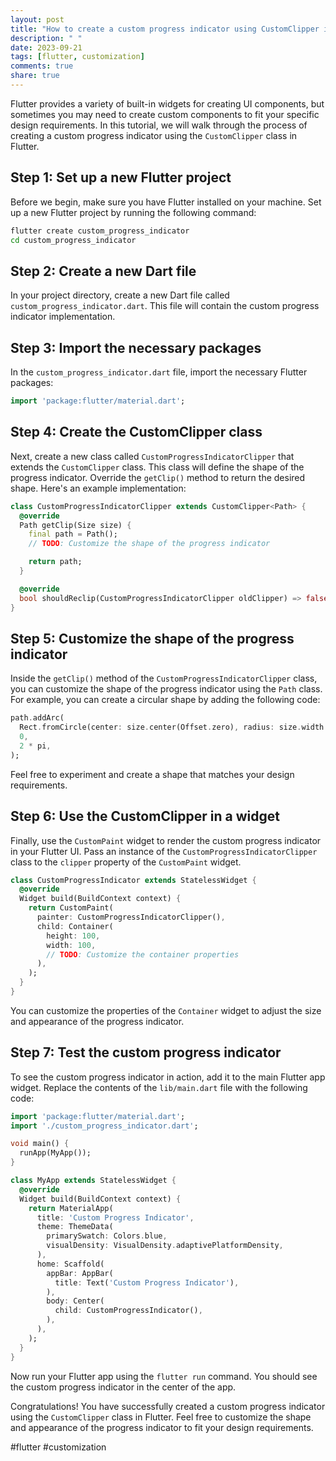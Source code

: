```yaml
---
layout: post
title: "How to create a custom progress indicator using CustomClipper in Flutter"
description: " "
date: 2023-09-21
tags: [flutter, customization]
comments: true
share: true
---
```


Flutter provides a variety of built-in widgets for creating UI components, but sometimes you may need to create custom components to fit your specific design requirements. In this tutorial, we will walk through the process of creating a custom progress indicator using the `CustomClipper` class in Flutter.

## Step 1: Set up a new Flutter project

Before we begin, make sure you have Flutter installed on your machine. Set up a new Flutter project by running the following command:

```bash
flutter create custom_progress_indicator
cd custom_progress_indicator
```

## Step 2: Create a new Dart file

In your project directory, create a new Dart file called `custom_progress_indicator.dart`. This file will contain the custom progress indicator implementation.

## Step 3: Import the necessary packages

In the `custom_progress_indicator.dart` file, import the necessary Flutter packages:

```dart
import 'package:flutter/material.dart';
```

## Step 4: Create the CustomClipper class

Next, create a new class called `CustomProgressIndicatorClipper` that extends the `CustomClipper` class. This class will define the shape of the progress indicator. Override the `getClip()` method to return the desired shape. Here's an example implementation:

```dart
class CustomProgressIndicatorClipper extends CustomClipper<Path> {
  @override
  Path getClip(Size size) {
    final path = Path();
    // TODO: Customize the shape of the progress indicator

    return path;
  }

  @override
  bool shouldReclip(CustomProgressIndicatorClipper oldClipper) => false;
}
```

## Step 5: Customize the shape of the progress indicator

Inside the `getClip()` method of the `CustomProgressIndicatorClipper` class, you can customize the shape of the progress indicator using the `Path` class. For example, you can create a circular shape by adding the following code:

```dart
path.addArc(
  Rect.fromCircle(center: size.center(Offset.zero), radius: size.width / 2),
  0,
  2 * pi,
);
```

Feel free to experiment and create a shape that matches your design requirements.

## Step 6: Use the CustomClipper in a widget

Finally, use the `CustomPaint` widget to render the custom progress indicator in your Flutter UI. Pass an instance of the `CustomProgressIndicatorClipper` class to the `clipper` property of the `CustomPaint` widget.

```dart
class CustomProgressIndicator extends StatelessWidget {
  @override
  Widget build(BuildContext context) {
    return CustomPaint(
      painter: CustomProgressIndicatorClipper(),
      child: Container(
        height: 100,
        width: 100,
        // TODO: Customize the container properties
      ),
    );
  }
}
```

You can customize the properties of the `Container` widget to adjust the size and appearance of the progress indicator.

## Step 7: Test the custom progress indicator

To see the custom progress indicator in action, add it to the main Flutter app widget. Replace the contents of the `lib/main.dart` file with the following code:

```dart
import 'package:flutter/material.dart';
import './custom_progress_indicator.dart';

void main() {
  runApp(MyApp());
}

class MyApp extends StatelessWidget {
  @override
  Widget build(BuildContext context) {
    return MaterialApp(
      title: 'Custom Progress Indicator',
      theme: ThemeData(
        primarySwatch: Colors.blue,
        visualDensity: VisualDensity.adaptivePlatformDensity,
      ),
      home: Scaffold(
        appBar: AppBar(
          title: Text('Custom Progress Indicator'),
        ),
        body: Center(
          child: CustomProgressIndicator(),
        ),
      ),
    );
  }
}
```

Now run your Flutter app using the `flutter run` command. You should see the custom progress indicator in the center of the app.

Congratulations! You have successfully created a custom progress indicator using the `CustomClipper` class in Flutter. Feel free to customize the shape and appearance of the progress indicator to fit your design requirements.

#flutter #customization